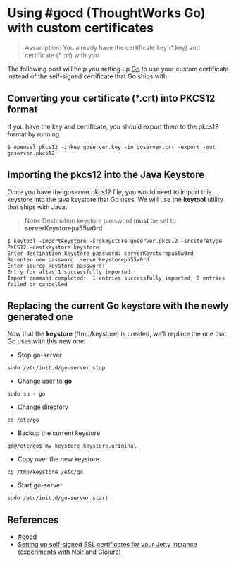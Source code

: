 # Using #gocd (ThoughtWorks Go) with custom certificates

> Assumption: You already have the certificate key (\*.key) and certificate (\*.crt) with you

The following post will help you setting up [Go](http://www.go.cd) to use your custom certificate instead of the self-signed certificate that Go ships with.

## Converting your certificate (*.crt) into PKCS12 format

If you have the key and certificate, you should export them to the pkcs12 format by running
```
$ openssl pkcs12 -inkey goserver.key -in goserver.crt -export -out goserver.pkcs12
```

## Importing the pkcs12 into the Java Keystore

Once you have the goserver.pkcs12 file, you would need to import this keystore into the java keystore that Go uses. We will use the **keytool** utility that ships with Java.

> Note: Destination keystore password **must** be set to **serverKeystorepa55w0rd**

```
$ keytool -importkeystore -srckeystore goserver.pkcs12 -srcstoretype PKCS12 -destkeystore keystore
Enter destination keystore password: serverKeystorepa55w0rd
Re-enter new password: serverKeystorepa55w0rd
Enter source keystore password:
Entry for alias 1 successfully imported.
Import command completed:  1 entries successfully imported, 0 entries failed or cancelled
```

## Replacing the current Go keystore with the newly generated one

Now that the **keystore** (/tmp/keystore) is created, we'll replace the one that Go uses with this new one.

- Stop go-server
```
sudo /etc/init.d/go-server stop
```
- Change user to **go**
```
sudo su - go
```
- Change directory
```
cd /etc/go
```
- Backup the current keystore
```
go@/etc/go$ mv keystore keystore.original
```
- Copy over the new keystore
```
cp /tmp/keystore /etc/go
```
- Start go-server
```
sudo /etc/init.d/go-server start
```


## References

- [#gocd](http://www.go.cd)
- [Setting up self-signed SSL certificates for your Jetty instance (experiments with Noir and Clojure)](http://sharetheconversation.blogspot.in/2012/01/setting-up-self-signed-ssl-certificates.html)